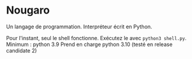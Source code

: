 # Nougaro
 Un langage de programmation. Interpréteur écrit en Python.
 
 Pour l'instant, seul le shell fonctionne. Exécutez le avec `python3 shell.py`.
 Minimum : python 3.9
 Prend en charge python 3.10 (testé en release candidate 2)
